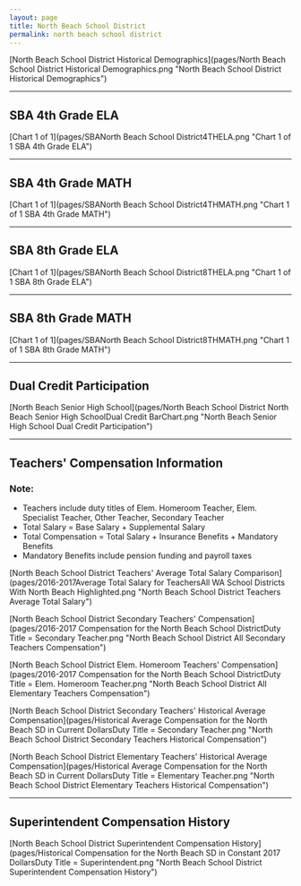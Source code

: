```yaml
---
layout: page
title: North Beach School District
permalink: north beach school district
---
```



[North Beach School District Historical Demographics](pages/North Beach School District Historical Demographics.png "North Beach School District Historical Demographics")

___

## SBA 4th Grade ELA

[Chart 1 of 1](pages/SBANorth Beach School District4THELA.png "Chart 1 of 1 SBA 4th Grade ELA")


___

## SBA 4th Grade MATH

[Chart 1 of 1](pages/SBANorth Beach School District4THMATH.png "Chart 1 of 1 SBA 4th Grade MATH")


___

## SBA 8th Grade ELA

[Chart 1 of 1](pages/SBANorth Beach School District8THELA.png "Chart 1 of 1 SBA 8th Grade ELA")


___

## SBA 8th Grade MATH

[Chart 1 of 1](pages/SBANorth Beach School District8THMATH.png "Chart 1 of 1 SBA 8th Grade MATH")


___

## Dual Credit Participation

[North Beach Senior High School](pages/North Beach School District North Beach Senior High SchoolDual Credit BarChart.png "North Beach Senior High School Dual Credit Participation")


___

## Teachers' Compensation Information
### Note:
- Teachers include duty titles of Elem. Homeroom Teacher, Elem. Specialist Teacher, Other Teacher, Secondary Teacher
- Total Salary = Base Salary + Supplemental Salary
- Total Compensation = Total Salary + Insurance Benefits + Mandatory Benefits
- Mandatory Benefits include pension funding and payroll taxes

[North Beach School District Teachers' Average Total Salary Comparison](pages/2016-2017Average Total Salary for TeachersAll WA School Districts With North Beach Highlighted.png "North Beach School District Teachers Average Total Salary")

[North Beach School District Secondary Teachers' Compensation](pages/2016-2017 Compensation for the North Beach School DistrictDuty Title = Secondary Teacher.png "North Beach School District All Secondary Teachers Compensation")

[North Beach School District Elem. Homeroom Teachers' Compensation](pages/2016-2017 Compensation for the North Beach School DistrictDuty Title = Elem. Homeroom Teacher.png "North Beach School District All Elementary Teachers Compensation")

[North Beach School District Secondary Teachers' Historical Average Compensation](pages/Historical Average Compensation for the North Beach SD in Current DollarsDuty Title = Secondary Teacher.png "North Beach School District Secondary Teachers Historical Compensation")

[North Beach School District Elementary Teachers' Historical Average Compensation](pages/Historical Average Compensation for the North Beach SD in Current DollarsDuty Title = Elementary Teacher.png "North Beach School District Elementary Teachers Historical Compensation")


___

## Superintendent Compensation History

[North Beach School District Superintendent Compensation History](pages/Historical Compensation for the North Beach SD in Constant 2017 DollarsDuty Title = Superintendent.png "North Beach School District Superintendent Compensation History")

